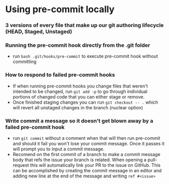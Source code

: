 # Using pre-commit locally

### 3 versions of every file that make up our git authoring lifecycle (HEAD, Staged, Unstaged)

### Running the pre-commit hook directly from the .git folder
- run `bash .git/hooks/pre-commit` to execute pre-commit hook without committing

### How to respond to failed pre-commit hooks
- If when running pre-commit hooks you change files that weren't intended to be changed, run `git add -p` to go through individual portions of changed code that you can either stage or remove.
- Once finished staging changes you can run `git checkout -- .` which will revert all unstaged changes in the branch (nuclear option)

### Write commit a message so it doesn't get blown away by a failed pre-commit hook
- run `git commit` without a comment when that will then run pre-commit and should it fail you won't lose your commit message. Once it passes it will prompt you to input a commit message.
- Recomend on the first commit of a branch to make a commit message body that refs the issue your branch is related. When opening a pull-request this will automatically link your PR to the issue on GitHub. This can be accomplished by creating the commit message in an editor and adding new line at the end of the message and writing `ref #<issue>`

